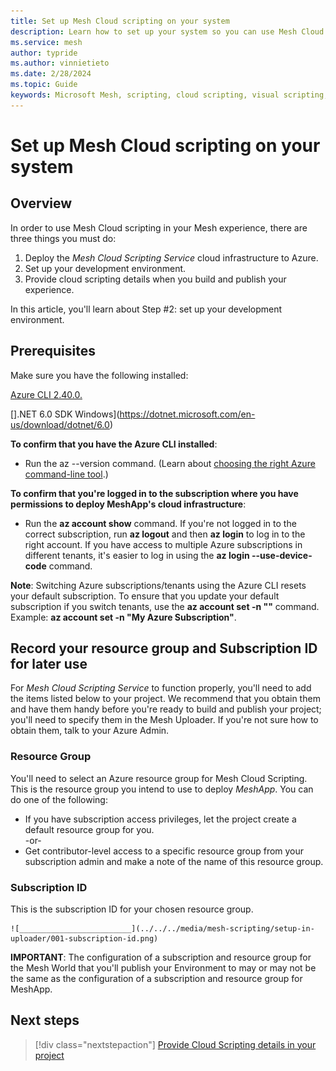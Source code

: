 ```yaml
---
title: Set up Mesh Cloud scripting on your system
description: Learn how to set up your system so you can use Mesh Cloud Script in your Unity project.
ms.service: mesh
author: typride
ms.author: vinnietieto
ms.date: 2/28/2024
ms.topic: Guide
keywords: Microsoft Mesh, scripting, cloud scripting, visual scripting, coding
---
```


# Set up Mesh Cloud scripting on your system

## Overview

In order to use Mesh Cloud scripting in your Mesh experience, there are three things you must do:

1. Deploy the *Mesh Cloud Scripting Service* cloud infrastructure to Azure.
2. Set up your development environment.  
1. Provide cloud scripting details when you build and publish your experience.

In this article, you'll learn about Step #2: set up your development environment.

## Prerequisites

Make sure you have the following installed:

[Azure CLI 2.40.0.](https://learn.microsoft.com/en-us/cli/azure/install-azure-cli)

[].NET 6.0 SDK Windows](https://dotnet.microsoft.com/en-us/download/dotnet/6.0)

**To confirm that you have the Azure CLI installed**:

- Run the az --version command. (Learn about [choosing the right Azure command-line tool](/cli/azure/choose-the-right-azure-command-line-tool).)

**To confirm that you're logged in to the subscription where you have permissions to deploy MeshApp's cloud infrastructure**:

- Run the **az account show** command. If you're not logged in to the correct subscription, run **az logout** and then **az login** to log in to the right account. If you have access to multiple Azure subscriptions in different tenants, it's easier to log in using the **az login --use-device-code** command.

**Note**: Switching Azure subscriptions/tenants using the Azure CLI resets your default subscription. To ensure that you update your default subscription if you switch tenants, use the **az account set -n "<subscription-name>"** command. Example: **az account set -n "My Azure Subscription"**.

## Record your resource group and Subscription ID for later use

For *Mesh Cloud Scripting Service* to function properly, you'll need to add the items listed below to your project. We recommend that you obtain them and have them handy before you're ready to build and publish your project; you'll need to specify them in the Mesh Uploader.  If you're not sure how to obtain them, talk to your Azure Admin.

### Resource Group

You'll need to select an Azure resource group for Mesh Cloud Scripting. This is the resource group you intend to use to deploy *MeshApp*. You can do one of the following:

- If you have subscription access privileges, let the project create a default resource group for you.  
-or-  
- Get contributor-level access to a specific resource group from your subscription admin and make a note of the name of this resource group.  

### Subscription ID

This is the subscription ID for your chosen resource group. 

    ![_________________________](../../../media/mesh-scripting/setup-in-uploader/001-subscription-id.png)

**IMPORTANT**: The configuration of a subscription and resource group for the Mesh World that you'll publish your Environment to may or may not be the same as the configuration of a subscription and resource group for MeshApp.

## Next steps

   > [!div class="nextstepaction"]
   > [Provide Cloud Scripting details in your project](./cloud-scripting-provide-details.md)

